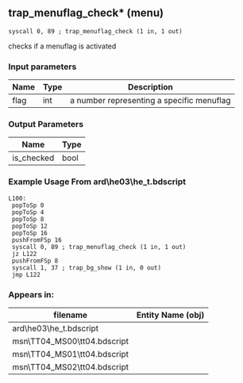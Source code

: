 ## trap_menuflag_check* (menu)

`syscall 0, 89 ; trap_menuflag_check (1 in, 1 out)`

checks if a menuflag is activated

### Input parameters
| Name | Type | Description
|------|------|------------
| flag   | int   | a number representing a specific menuflag


### Output Parameters
| Name | Type
|------|-----
| is_checked   | bool   
### Example Usage From ard\he03\he_t.bdscript
```plaintext
L100:
 popToSp 0
 popToSp 4
 popToSp 8
 popToSp 12
 popToSp 16
 pushFromFSp 16
 syscall 0, 89 ; trap_menuflag_check (1 in, 1 out)
 jz L122
 pushFromFSp 8
 syscall 1, 37 ; trap_bg_show (1 in, 0 out)
 jmp L122
```


### Appears in:
| filename | Entity Name (obj)
|----------|-------------
| ard\he03\he_t.bdscript       |           
| msn\TT04_MS00\tt04.bdscript       |           
| msn\TT04_MS01\tt04.bdscript       |           
| msn\TT04_MS02\tt04.bdscript       |           



